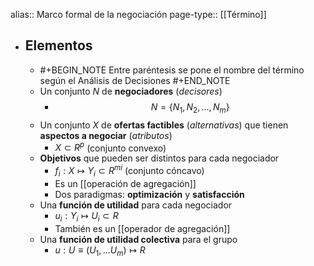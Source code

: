 alias:: Marco formal de la negociación
page-type:: [[Término]]

- ## Elementos
	- #+BEGIN_NOTE
	  Entre paréntesis se pone el nombre del término según el Análisis de Decisiones
	  #+END_NOTE
	- Un conjunto $N$ de **negociadores** (*decisores*)
		- $$ N = \{  N_1, N_2, ..., N_m \}$$
	- Un conjunto $X$ de **ofertas factibles** (*alternativas*) que tienen **aspectos a negociar** (*atributos*)
		- $X \subset R^{p}$ (conjunto convexo)
	- **Objetivos** que pueden ser distintos para cada negociador
		- $f_i: X\mapsto Y_i \subset R^{mi}$ (conjunto cóncavo)
		- Es un [[operación de agregación]]
		- Dos paradigmas: **optimización** y **satisfacción**
	- Una **función de utilidad** para cada negociador
		- $u_i: Y_i\mapsto U_i\subset R$
		- También es un [[operador de agregación]]
	- Una **función de utilidad colectiva** para el grupo
		- $u: U\equiv (U_1, ... U_m) \mapsto R$